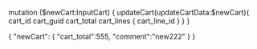 
mutation ($newCart:InputCart) {
        updateCart(updateCartData:$newCart){
            cart_id
            cart_guid
            cart_total 
            cart_lines {
                cart_line_id
            }
        }
    }

{
    "newCart": {
        "cart_total":555,
        "comment":"new222"
    }
}

